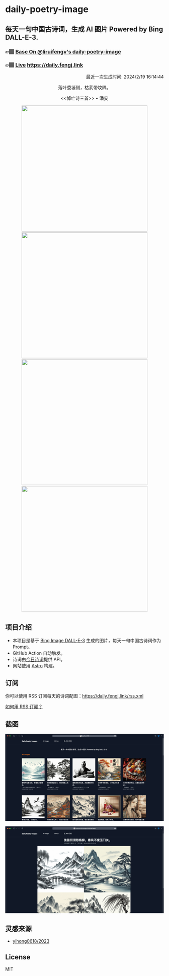 
# daily-poetry-image

## 每天一句中国古诗词，生成 AI 图片 Powered by Bing DALL-E-3.

### 👉🏽 [Base On @liruifengv's daily-poetry-image](https://github.com/liruifengv/daily-poetry-image)

### 👉🏽 [Live](https://daily.fengj.link) https://daily.fengj.link

<p align="right">
  最近一次生成时间: 2024/2/19 16:14:44
</p>
<p align="center">
落叶委埏侧，枯荄带坟隅。
</p>
<p align="center">
<<悼亡诗三首>> • 潘安
</p>
<p align="center">
<img src="https://tse4.mm.bing.net/th/id/OIG4.lLduKItb4M.8ZNRXhphn" height="400" width="400" />
<img src="https://tse3.mm.bing.net/th/id/OIG4.Y39C_5pOUmiqUh2gOKBD" height="400" width="400" />
<img src="https://tse3.mm.bing.net/th/id/OIG4.s2ZF8WQ9HsajZb_DIGdd" height="400" width="400" />
<img src="https://tse2.mm.bing.net/th/id/OIG4.OWg25BSU6mLHyUHV2Ad8" height="400" width="400" />
</p>

## 项目介绍

-   本项目是基于 [Bing Image DALL-E-3](https://www.bing.com/images/create) 生成的图片，每天一句中国古诗词作为 Prompt。
-   GitHub Action 自动触发。
-   诗词由[今日诗词](https://www.jinrishici.com/)提供 API。
-   网站使用 [Astro](https://astro.build) 构建。

## 订阅

你可以使用 RSS 订阅每天的诗词配图：https://daily.fengj.link/rss.xml

[如何用 RSS 订阅？](https://zhuanlan.zhihu.com/p/55026716)

## 截图

![图片列表](./screenshots/Snipaste_2023-12-28_21-00-26.png)

![图片详情](./screenshots/Snipaste_2023-12-28_21-00-53.png)

## 灵感来源

-   [yihong0618/2023](https://github.com/yihong0618/2023)

## License

MIT
